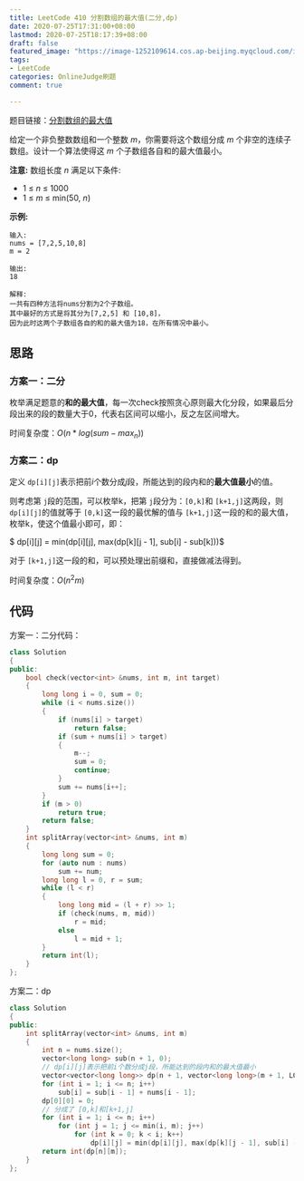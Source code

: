 ```yaml
---
title: LeetCode 410 分割数组的最大值(二分,dp)
date: 2020-07-25T17:31:00+08:00
lastmod: 2020-07-25T18:17:39+08:00
draft: false
featured_image: "https://image-1252109614.cos.ap-beijing.myqcloud.com/img/20210508201223.png"
tags:
- LeetCode
categories: OnlineJudge刷题
comment: true

---
```


题目链接：[分割数组的最大值](https://leetcode-cn.com/problems/split-array-largest-sum/)

给定一个非负整数数组和一个整数 *m*，你需要将这个数组分成 *m* 个非空的连续子数组。设计一个算法使得这 *m* 个子数组各自和的最大值最小。

**注意:**
数组长度 *n* 满足以下条件:

- 1 ≤ *n* ≤ 1000
- 1 ≤ *m* ≤ min(50, *n*)

**示例:**

```
输入:
nums = [7,2,5,10,8]
m = 2

输出:
18

解释:
一共有四种方法将nums分割为2个子数组。
其中最好的方式是将其分为[7,2,5] 和 [10,8]，
因为此时这两个子数组各自的和的最大值为18，在所有情况中最小。
```

## 思路

### 方案一：二分

枚举满足题意的**和的最大值**，每一次check按照贪心原则最大化分段，如果最后分段出来的段的数量大于0，代表右区间可以缩小，反之左区间增大。

时间复杂度：$O(n*log(sum-max_n))$

### 方案二：dp

定义 `dp[i][j]`表示把前$i$个数分成$j$段，所能达到的段内和的**最大值最小**的值。

则考虑第 `j`段的范围，可以枚举k，把第 `j`段分为：`[0,k]`和 `[k+1,j]`这两段，则 `dp[i][j]`的值就等于 `[0,k]`这一段的最优解的值与 `[k+1,j]`这一段的和的最大值，枚举k，使这个值最小即可，即：

$ dp[i][j] = min(dp[i][j], max(dp[k][j - 1], sub[i] - sub[k]))$

对于 `[k+1,j]`这一段的和，可以预处理出前缀和，直接做减法得到。

时间复杂度：$O(n^2m)$

## 代码

方案一：二分代码：

```cpp
class Solution
{
public:
    bool check(vector<int> &nums, int m, int target)
    {
        long long i = 0, sum = 0;
        while (i < nums.size())
        {
            if (nums[i] > target)
                return false;
            if (sum + nums[i] > target)
            {
                m--;
                sum = 0;
                continue;
            }
            sum += nums[i++];
        }
        if (m > 0)
            return true;
        return false;
    }
    int splitArray(vector<int> &nums, int m)
    {
        long long sum = 0;
        for (auto num : nums)
            sum += num;
        long long l = 0, r = sum;
        while (l < r)
        {
            long long mid = (l + r) >> 1;
            if (check(nums, m, mid))
                r = mid;
            else
                l = mid + 1;
        }
        return int(l);
    }
};
```

方案二：dp

```cpp
class Solution
{
public:
    int splitArray(vector<int> &nums, int m)
    {
        int n = nums.size();
        vector<long long> sub(n + 1, 0);
        // dp[i][j]表示把前i个数分成j段，所能达到的段内和的最大值最小
        vector<vector<long long>> dp(n + 1, vector<long long>(m + 1, LONG_LONG_MAX));
        for (int i = 1; i <= n; i++)
            sub[i] = sub[i - 1] + nums[i - 1];
        dp[0][0] = 0;
        // 分成了 [0,k]和[k+1,j]
        for (int i = 1; i <= n; i++)
            for (int j = 1; j <= min(i, m); j++)
                for (int k = 0; k < i; k++)
                    dp[i][j] = min(dp[i][j], max(dp[k][j - 1], sub[i] - sub[k]));
        return int(dp[n][m]);
    }
};
```
